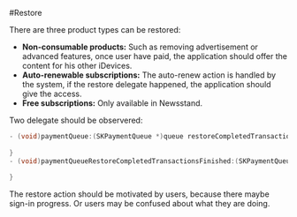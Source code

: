 #Restore

There are three product types can be restored: 

* **Non-consumable products:** Such as removing advertisement or advanced features, once user have paid, the application should offer the content for his other iDevices.
* **Auto-renewable subscriptions:** The auto-renew action is handled by the system, if the restore delegate happened, the application should give the access.
* **Free subscriptions:** Only available in Newsstand.

Two delegate should be observered:

```objective-c
- (void)paymentQueue:(SKPaymentQueue *)queue restoreCompletedTransactionsFailedWithError:(NSError *)error {
    
}
- (void)paymentQueueRestoreCompletedTransactionsFinished:(SKPaymentQueue *)queue {
    
}
```

The restore action should be motivated by users, because there maybe sign-in progress. Or users may be confused about what they are doing.